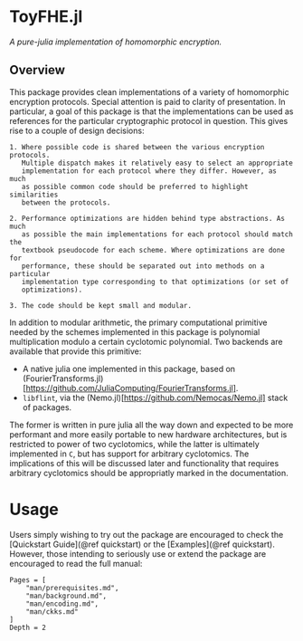 # ToyFHE.jl

*A pure-julia implementation of homomorphic encryption.*

## Overview

This package provides clean implementations of a variety of homomorphic
encryption protocols. Special attention is paid to clarity of presentation.
In particular, a goal of this package is that the implementations can be used
as references for the particular cryptographic protocol in question. This gives
rise to a couple of design decisions:

    1. Where possible code is shared between the various encryption protocols.
       Multiple dispatch makes it relatively easy to select an appropriate
       implementation for each protocol where they differ. However, as much
       as possible common code should be preferred to highlight similarities
       between the protocols.

    2. Performance optimizations are hidden behind type abstractions. As much
       as possible the main implementations for each protocol should match the
       textbook pseudocode for each scheme. Where optimizations are done for
       performance, these should be separated out into methods on a particular
       implementation type corresponding to that optimizations (or set of
       optimizations).

    3. The code should be kept small and modular.

In addition to modular arithmetic, the primary computational primitive needed
by the schemes implemented in this package is polynomial multiplication modulo
a certain cyclotomic polynomial. Two backends are available that provide this
primitive:

- A native julia one implemented in this package, based on
(FourierTransforms.jl)[https://github.com/JuliaComputing/FourierTransforms.jl].
- `libflint`, via the (Nemo.jl)[https://github.com/Nemocas/Nemo.jl] stack of packages.

The former is written in pure julia all the way down and
expected to be more performant and more easily portable to new hardware
architectures, but is restricted to power of two cyclotomics, while the latter
is ultimately implemented in `C`, but has support for arbitrary cyclotomics.
The implications of this will be discussed later and functionality that requires
arbitrary cyclotomics should be appropriatly marked in the documentation.

# Usage

Users simply wishing to try out the package are encouraged to check the
[Quickstart Guide](@ref quickstart) or the [Examples](@ref quickstart).
However, those intending to seriously use or extend the package are encouraged
to read the full manual:
```@contents
Pages = [
    "man/prerequisites.md",
    "man/background.md",
    "man/encoding.md",
    "man/ckks.md"
]
Depth = 2
```
